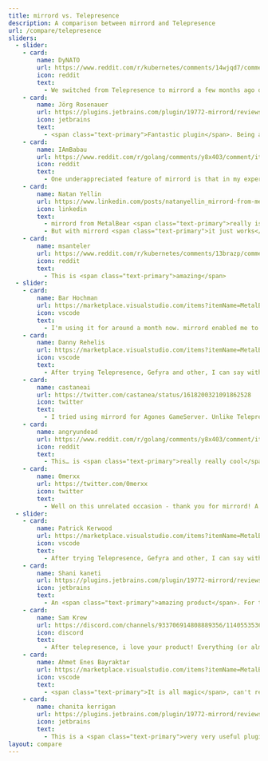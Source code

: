```yaml
---
title: mirrord vs. Telepresence
description: A comparison between mirrord and Telepresence
url: /compare/telepresence
sliders:
  - slider:
    - card:
        name: DyNATO
        url: https://www.reddit.com/r/kubernetes/comments/14wjqd7/comment/jrinfbz/?context=3&rdt=46962
        icon: reddit
        text:
          - We switched from Telepresence to mirrord a few months ago due to instability and breaking updates in Telepresence. <span class="text-primary">Wish I had known about mirrord before.</span>
    - card:
        name: Jörg Rosenauer
        url: https://plugins.jetbrains.com/plugin/19772-mirrord/reviews
        icon: jetbrains
        text:
          - <span class="text-primary">Fantastic plugin</span>. Being able to run your service "locally in the cluster" through the click of one button is powerful. I have started to roll it out to the whole dev team. Also shout-out to the devs for being really helpful, had a very specific issue because of the way I set up my pods and it got fixed next day.    
    - card:
        name: IAmBabau
        url: https://www.reddit.com/r/golang/comments/y8x403/comment/it2o7vr/?utm_source=share&utm_medium=web2x&context=3
        icon: reddit
        text:
          - One underappreciated feature of mirrord is that in my experience it <span class="text-primary">"just works"</span> while I always have to spend way too much time configuring telepresence.
    - card:
        name: Natan Yellin
        url: https://www.linkedin.com/posts/natanyellin_mirrord-from-metalbear-really-is-magic-developing-activity-7065248596870279168-751S/
        icon: linkedin
        text:
          - mirrord from MetalBear <span class="text-primary">really is magic</span> Developing Robusta Dev locally used to be a pain. Robusta needs to access Prometheus in-cluster, to receive events on push with webhooks, etc.
          - But with mirrord <span class="text-primary">it just works</span>. Seriously magical experience.
    - card:
        name: msanteler
        url: https://www.reddit.com/r/kubernetes/comments/13brazp/comment/jjcklpy/?utm_source=share&utm_medium=web2x&context=3
        icon: reddit
        text:
          - This is <span class="text-primary">amazing</span>    
  - slider:
    - card:
        name: Bar Hochman
        url: https://marketplace.visualstudio.com/items?itemName=MetalBear.mirrord&ssr=false#review-details
        icon: vscode
        text:
          - I'm using it for around a month now. mirrord enabled me to <span class="text-primary">easily connect my app into my k8s cluster</span> and use the system as it in the k8s environment with ease. I could just forget running docker on my machine and use the dev k8s environment to run my code with minimal configuration and work.
    - card:
        name: Danny Rehelis
        url: https://marketplace.visualstudio.com/items?itemName=MetalBear.mirrord&ssr=false#review-details
        icon: vscode
        text:
          - After trying Telepresence, Gefyra and other, I can say with confidence this is by far, a surprise tool. <span class="text-primary">It's like magic</span>, an out-of-the-box experience like no other. Bootstrapping our development cycle, dropping the use of "local-dev", comes with fine-grained configuration. <span class="text-primary">A real gem</span>!    
    - card:
        name: castaneai
        url: https://twitter.com/castanea/status/1618200321091862528
        icon: twitter
        text:
          - I tried using mirrord for Agones GameServer. Unlike Telepresence, which does various services, you can directly enter the Pod, so you can mirror the communication! <span class="text-primary">wonderful</span>
    - card:
        name: angryundead
        url: https://www.reddit.com/r/golang/comments/y8x403/comment/it2o7vr/?context=3
        icon: reddit
        text:
          - This… is <span class="text-primary">really really cool</span>.
    - card:
        name: 0merxx
        url: https://twitter.com/0merxx
        icon: twitter
        text:
          - Well on this unrelated occasion - thank you for mirrord! A <span class="text-primary">life saver</span> when writing controllers for k8s and need the cluster context. I don't know if usecase is common, but it fixed me :)
  - slider:
    - card:
        name: Patrick Kerwood
        url: https://marketplace.visualstudio.com/items?itemName=MetalBear.mirrord&ssr=false#review-details
        icon: vscode
        text:
          - After trying Telepresence, Gefyra and other, I can say with confidence this is by far, a <span class="text-primary">surprise tool</span>. It's like magic, an out-of-the-box experience like no other. Bootstrapping our development cycle, dropping the use of "local-dev", comes with fine-grained configuration. <span class="text-primary">A real gem!</span>
    - card:
        name: Shani kaneti
        url: https://plugins.jetbrains.com/plugin/19772-mirrord/reviews
        icon: jetbrains
        text:
          - An <span class="text-primary">amazing product</span>. For the first time I was able to debug my kubernetes pods, and all in such easy configuration and process. <span class="text-primary">Recommended!!! </span>Looking forward for the next releases
    - card:
        name: Sam Krew
        url: https://discord.com/channels/933706914808889356/1140553536392925194/1140557131599319050
        icon: discord
        text:
          - After telepresence, i love your product! Everything (or almost everything) <span class="text-primary">works like a magic.</span>
    - card:
        name: Ahmet Enes Bayraktar
        url: https://marketplace.visualstudio.com/items?itemName=MetalBear.mirrord&ssr=false#review-details
        icon: vscode
        text:
          - <span class="text-primary">It is all magic</span>, can't recommend enough!
    - card:
        name: chanita kerrigan
        url: https://plugins.jetbrains.com/plugin/19772-mirrord/reviews
        icon: jetbrains
        text:
          - This is a <span class="text-primary">very very useful plugin</span> that will allow you to debug your code locally but in the context of your k8s cluster using real traffic from the cluster in a frictionless way. IMHO it's also <span class="text-primary">superior (in terms of ease of use/value) to other solutions out there</span>. 5/5
layout: compare
---
```


